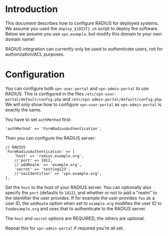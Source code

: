 # Introduction

This document describes how to configure RADIUS for deployed systems. We assume 
you used the `deploy_${DIST}.sh` script to deploy the software. Below we assume 
you use `vpn.example`, but modify this domain to your own domain name!

RADIUS integration can currently only be used to _authenticate_ users, not for 
authorization/ACL purposes.

# Configuration

You can configure both `vpn-user-portal` and `vpn-admin-portal` to use RADIUS. 
This is configured in the files `/etc/vpn-user-portal/default/config.php` and
`/etc/vpn-admin-portal/default/config.php`. We will only show how to configure
`vpn-user-portal` as `vpn-admin-portal` is exactly the same.

You have to set `authMethod` first:

    'authMethod' => 'FormRadiusAuthentication',

Then you can configure the RADIUS server:

    // RADIUS
    'FormRadiusAuthentication' => [
        'host' => 'radius.example.org',
        //'port' => 1812,
        //'addRealm' => 'example.org',
        'secret' => 'testing123',
        //'nasIdentifier' => 'vpn.example.org',
    ],

Set the `host` to the host of your RADIUS server. You can optionally also 
specify the `port` (defaults to `1812`), and whether or not to add a "realm" 
to the identifier the user provides. If for example the user provides `foo` as 
a user ID, the `addRealm` option when set to `example.org` modifies the user ID 
to `foo@example.org` and uses that to authenticate to the RADIUS server.

The `host` and `secret` options are REQUIRED, the others are optional.

Repeat this for `vpn-admin-portal` if required you're all set.
